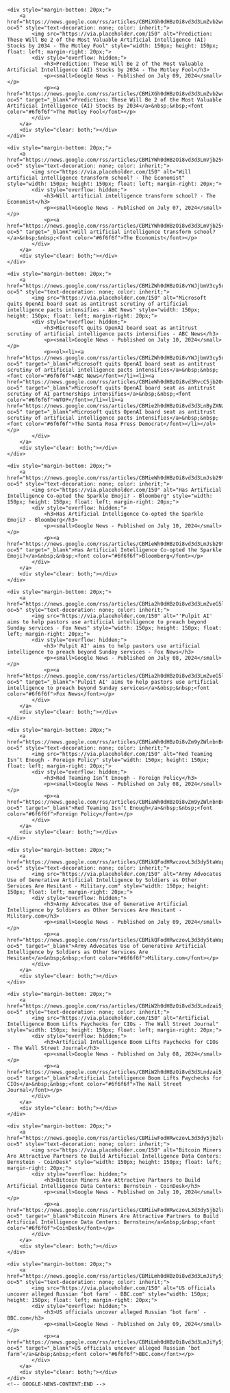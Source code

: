 <!-- GOOGLE-NEWS-CONTENT:START -->
 

    <div style="margin-bottom: 20px;">
        <a href="https://news.google.com/rss/articles/CBMiXGh0dHBzOi8vd3d3LmZvb2wuY29tL2ludmVzdGluZy8yMDI0LzA3LzA5L3ByZWRpY3Rpb24td2lsbC1iZS0yLW1vc3QtdmFsdWFibGUtYWktc3RvY2tzLTIwMzQv0gEA?oc=5" style="text-decoration: none; color: inherit;">
            <img src="https://via.placeholder.com/150" alt="Prediction: These Will Be 2 of the Most Valuable Artificial Intelligence (AI) Stocks by 2034 - The Motley Fool" style="width: 150px; height: 150px; float: left; margin-right: 20px;">
            <div style="overflow: hidden;">
                <h3>Prediction: These Will Be 2 of the Most Valuable Artificial Intelligence (AI) Stocks by 2034 - The Motley Fool</h3>
                <p><small>Google News - Published on July 09, 2024</small></p>
                <p><a href="https://news.google.com/rss/articles/CBMiXGh0dHBzOi8vd3d3LmZvb2wuY29tL2ludmVzdGluZy8yMDI0LzA3LzA5L3ByZWRpY3Rpb24td2lsbC1iZS0yLW1vc3QtdmFsdWFibGUtYWktc3RvY2tzLTIwMzQv0gEA?oc=5" target="_blank">Prediction: These Will Be 2 of the Most Valuable Artificial Intelligence (AI) Stocks by 2034</a>&nbsp;&nbsp;<font color="#6f6f6f">The Motley Fool</font></p>
            </div>
        </a>
        <div style="clear: both;"></div>
    </div>
    
    <div style="margin-bottom: 20px;">
        <a href="https://news.google.com/rss/articles/CBMiYWh0dHBzOi8vd3d3LmVjb25vbWlzdC5jb20vc3BlY2lhbC1yZXBvcnQvMjAyNC8wNy8wNy93aWxsLWFydGlmaWNpYWwtaW50ZWxsaWdlbmNlLXRyYW5zZm9ybS1zY2hvb2zSAQA?oc=5" style="text-decoration: none; color: inherit;">
            <img src="https://via.placeholder.com/150" alt="Will artificial intelligence transform school? - The Economist" style="width: 150px; height: 150px; float: left; margin-right: 20px;">
            <div style="overflow: hidden;">
                <h3>Will artificial intelligence transform school? - The Economist</h3>
                <p><small>Google News - Published on July 07, 2024</small></p>
                <p><a href="https://news.google.com/rss/articles/CBMiYWh0dHBzOi8vd3d3LmVjb25vbWlzdC5jb20vc3BlY2lhbC1yZXBvcnQvMjAyNC8wNy8wNy93aWxsLWFydGlmaWNpYWwtaW50ZWxsaWdlbmNlLXRyYW5zZm9ybS1zY2hvb2zSAQA?oc=5" target="_blank">Will artificial intelligence transform school?</a>&nbsp;&nbsp;<font color="#6f6f6f">The Economist</font></p>
            </div>
        </a>
        <div style="clear: both;"></div>
    </div>
    
    <div style="margin-bottom: 20px;">
        <a href="https://news.google.com/rss/articles/CBMiZWh0dHBzOi8vYWJjbmV3cy5nby5jb20vVVMvd2lyZVN0b3J5L21pY3Jvc29mdC1xdWl0cy1vcGVuYWktYm9hcmQtc2VhdC1hbnRpdHJ1c3Qtc2NydXRpbnktYWktMTExODAzODM40gFpaHR0cHM6Ly9hYmNuZXdzLmdvLmNvbS9hbXAvVVMvd2lyZVN0b3J5L21pY3Jvc29mdC1xdWl0cy1vcGVuYWktYm9hcmQtc2VhdC1hbnRpdHJ1c3Qtc2NydXRpbnktYWktMTExODAzODM4?oc=5" style="text-decoration: none; color: inherit;">
            <img src="https://via.placeholder.com/150" alt="Microsoft quits OpenAI board seat as antitrust scrutiny of artificial intelligence pacts intensifies - ABC News" style="width: 150px; height: 150px; float: left; margin-right: 20px;">
            <div style="overflow: hidden;">
                <h3>Microsoft quits OpenAI board seat as antitrust scrutiny of artificial intelligence pacts intensifies - ABC News</h3>
                <p><small>Google News - Published on July 10, 2024</small></p>
                <p><ol><li><a href="https://news.google.com/rss/articles/CBMiZWh0dHBzOi8vYWJjbmV3cy5nby5jb20vVVMvd2lyZVN0b3J5L21pY3Jvc29mdC1xdWl0cy1vcGVuYWktYm9hcmQtc2VhdC1hbnRpdHJ1c3Qtc2NydXRpbnktYWktMTExODAzODM40gFpaHR0cHM6Ly9hYmNuZXdzLmdvLmNvbS9hbXAvVVMvd2lyZVN0b3J5L21pY3Jvc29mdC1xdWl0cy1vcGVuYWktYm9hcmQtc2VhdC1hbnRpdHJ1c3Qtc2NydXRpbnktYWktMTExODAzODM4?oc=5" target="_blank">Microsoft quits OpenAI board seat as antitrust scrutiny of artificial intelligence pacts intensifies</a>&nbsp;&nbsp;<font color="#6f6f6f">ABC News</font></li><li><a href="https://news.google.com/rss/articles/CBMieWh0dHBzOi8vd3RvcC5jb20vbmF0aW9uYWwvMjAyNC8wNy9taWNyb3NvZnQtcXVpdHMtb3BlbmFpLWJvYXJkLXNlYXQtYXMtYW50aXRydXN0LXNjcnV0aW55LW9mLWFpLXBhcnRuZXJzaGlwcy1pbnRlbnNpZmllcy_SAQA?oc=5" target="_blank">Microsoft quits OpenAI board seat as antitrust scrutiny of AI partnerships intensifies</a>&nbsp;&nbsp;<font color="#6f6f6f">WTOP</font></li><li><a href="https://news.google.com/rss/articles/CBMie2h0dHBzOi8vd3d3LnByZXNzZGVtb2NyYXQuY29tL2FydGljbGUvdHJlbmRpbmcvbWljcm9zb2Z0LXF1aXRzLW9wZW5haS1ib2FyZC1zZWF0LWFzLWFudGl0cnVzdC1zY3J1dGlueS1vZi1hcnRpZmljaWFsLWludGVsL9IBAA?oc=5" target="_blank">Microsoft quits OpenAI board seat as antitrust scrutiny of artificial intelligence pacts intensifies</a>&nbsp;&nbsp;<font color="#6f6f6f">The Santa Rosa Press Democrat</font></li></ol></p>
            </div>
        </a>
        <div style="clear: both;"></div>
    </div>
    
    <div style="margin-bottom: 20px;">
        <a href="https://news.google.com/rss/articles/CBMieWh0dHBzOi8vd3d3LmJsb29tYmVyZy5jb20vbmV3cy9uZXdzbGV0dGVycy8yMDI0LTA3LTEwL29wZW5haS1nb29nbGUtYWRvYmUtYW5kLW1vcmUtaGF2ZS1lbWJyYWNlZC10aGUtc3BhcmtsZS1lbW9qaS1mb3ItYWnSAQA?oc=5" style="text-decoration: none; color: inherit;">
            <img src="https://via.placeholder.com/150" alt="Has Artificial Intelligence Co-opted the Sparkle Emoji? - Bloomberg" style="width: 150px; height: 150px; float: left; margin-right: 20px;">
            <div style="overflow: hidden;">
                <h3>Has Artificial Intelligence Co-opted the Sparkle Emoji? - Bloomberg</h3>
                <p><small>Google News - Published on July 10, 2024</small></p>
                <p><a href="https://news.google.com/rss/articles/CBMieWh0dHBzOi8vd3d3LmJsb29tYmVyZy5jb20vbmV3cy9uZXdzbGV0dGVycy8yMDI0LTA3LTEwL29wZW5haS1nb29nbGUtYWRvYmUtYW5kLW1vcmUtaGF2ZS1lbWJyYWNlZC10aGUtc3BhcmtsZS1lbW9qaS1mb3ItYWnSAQA?oc=5" target="_blank">Has Artificial Intelligence Co-opted the Sparkle Emoji?</a>&nbsp;&nbsp;<font color="#6f6f6f">Bloomberg</font></p>
            </div>
        </a>
        <div style="clear: both;"></div>
    </div>
    
    <div style="margin-bottom: 20px;">
        <a href="https://news.google.com/rss/articles/CBMia2h0dHBzOi8vd3d3LmZveG5ld3MuY29tL2xpZmVzdHlsZS9wdWxwaXQtYWktaGVscC1wYXN0b3JzLXVzZS1hcnRpZmljaWFsLWludGVsbGlnZW5jZS1wcmVhY2gtc3VuZGF5LXNlcnZpY2Vz0gFvaHR0cHM6Ly93d3cuZm94bmV3cy5jb20vbGlmZXN0eWxlL3B1bHBpdC1haS1oZWxwLXBhc3RvcnMtdXNlLWFydGlmaWNpYWwtaW50ZWxsaWdlbmNlLXByZWFjaC1zdW5kYXktc2VydmljZXMuYW1w?oc=5" style="text-decoration: none; color: inherit;">
            <img src="https://via.placeholder.com/150" alt="'Pulpit AI' aims to help pastors use artificial intelligence to preach beyond Sunday services - Fox News" style="width: 150px; height: 150px; float: left; margin-right: 20px;">
            <div style="overflow: hidden;">
                <h3>'Pulpit AI' aims to help pastors use artificial intelligence to preach beyond Sunday services - Fox News</h3>
                <p><small>Google News - Published on July 08, 2024</small></p>
                <p><a href="https://news.google.com/rss/articles/CBMia2h0dHBzOi8vd3d3LmZveG5ld3MuY29tL2xpZmVzdHlsZS9wdWxwaXQtYWktaGVscC1wYXN0b3JzLXVzZS1hcnRpZmljaWFsLWludGVsbGlnZW5jZS1wcmVhY2gtc3VuZGF5LXNlcnZpY2Vz0gFvaHR0cHM6Ly93d3cuZm94bmV3cy5jb20vbGlmZXN0eWxlL3B1bHBpdC1haS1oZWxwLXBhc3RvcnMtdXNlLWFydGlmaWNpYWwtaW50ZWxsaWdlbmNlLXByZWFjaC1zdW5kYXktc2VydmljZXMuYW1w?oc=5" target="_blank">'Pulpit AI' aims to help pastors use artificial intelligence to preach beyond Sunday services</a>&nbsp;&nbsp;<font color="#6f6f6f">Fox News</font></p>
            </div>
        </a>
        <div style="clear: both;"></div>
    </div>
    
    <div style="margin-bottom: 20px;">
        <a href="https://news.google.com/rss/articles/CBMiaWh0dHBzOi8vZm9yZWlnbnBvbGljeS5jb20vMjAyNC8wNy8wOC9hcnRpZmljaWFsLWludGVsbGlnZW5jZS1haS1lbGVjdGlvbi1taXNpbmZvcm1hdGlvbi10ZWNobm9sb2d5LXJpc2tzL9IBAA?oc=5" style="text-decoration: none; color: inherit;">
            <img src="https://via.placeholder.com/150" alt="Red Teaming Isn’t Enough - Foreign Policy" style="width: 150px; height: 150px; float: left; margin-right: 20px;">
            <div style="overflow: hidden;">
                <h3>Red Teaming Isn’t Enough - Foreign Policy</h3>
                <p><small>Google News - Published on July 08, 2024</small></p>
                <p><a href="https://news.google.com/rss/articles/CBMiaWh0dHBzOi8vZm9yZWlnbnBvbGljeS5jb20vMjAyNC8wNy8wOC9hcnRpZmljaWFsLWludGVsbGlnZW5jZS1haS1lbGVjdGlvbi1taXNpbmZvcm1hdGlvbi10ZWNobm9sb2d5LXJpc2tzL9IBAA?oc=5" target="_blank">Red Teaming Isn’t Enough</a>&nbsp;&nbsp;<font color="#6f6f6f">Foreign Policy</font></p>
            </div>
        </a>
        <div style="clear: both;"></div>
    </div>
    
    <div style="margin-bottom: 20px;">
        <a href="https://news.google.com/rss/articles/CBMikQFodHRwczovL3d3dy5taWxpdGFyeS5jb20vZGFpbHktbmV3cy8yMDI0LzA3LzA5L2FybXktYWR2b2NhdGVzLXVzZS1vZi1nZW5lcmF0aXZlLWFydGlmaWNpYWwtaW50ZWxsaWdlbmNlLXNvbGRpZXJzLW90aGVyLXNlcnZpY2VzLWFyZS1oZXNpdGFudC5odG1s0gGVAWh0dHBzOi8vd3d3Lm1pbGl0YXJ5LmNvbS9kYWlseS1uZXdzLzIwMjQvMDcvMDkvYXJteS1hZHZvY2F0ZXMtdXNlLW9mLWdlbmVyYXRpdmUtYXJ0aWZpY2lhbC1pbnRlbGxpZ2VuY2Utc29sZGllcnMtb3RoZXItc2VydmljZXMtYXJlLWhlc2l0YW50Lmh0bWw_YW1w?oc=5" style="text-decoration: none; color: inherit;">
            <img src="https://via.placeholder.com/150" alt="Army Advocates Use of Generative Artificial Intelligence by Soldiers as Other Services Are Hesitant - Military.com" style="width: 150px; height: 150px; float: left; margin-right: 20px;">
            <div style="overflow: hidden;">
                <h3>Army Advocates Use of Generative Artificial Intelligence by Soldiers as Other Services Are Hesitant - Military.com</h3>
                <p><small>Google News - Published on July 09, 2024</small></p>
                <p><a href="https://news.google.com/rss/articles/CBMikQFodHRwczovL3d3dy5taWxpdGFyeS5jb20vZGFpbHktbmV3cy8yMDI0LzA3LzA5L2FybXktYWR2b2NhdGVzLXVzZS1vZi1nZW5lcmF0aXZlLWFydGlmaWNpYWwtaW50ZWxsaWdlbmNlLXNvbGRpZXJzLW90aGVyLXNlcnZpY2VzLWFyZS1oZXNpdGFudC5odG1s0gGVAWh0dHBzOi8vd3d3Lm1pbGl0YXJ5LmNvbS9kYWlseS1uZXdzLzIwMjQvMDcvMDkvYXJteS1hZHZvY2F0ZXMtdXNlLW9mLWdlbmVyYXRpdmUtYXJ0aWZpY2lhbC1pbnRlbGxpZ2VuY2Utc29sZGllcnMtb3RoZXItc2VydmljZXMtYXJlLWhlc2l0YW50Lmh0bWw_YW1w?oc=5" target="_blank">Army Advocates Use of Generative Artificial Intelligence by Soldiers as Other Services Are Hesitant</a>&nbsp;&nbsp;<font color="#6f6f6f">Military.com</font></p>
            </div>
        </a>
        <div style="clear: both;"></div>
    </div>
    
    <div style="margin-bottom: 20px;">
        <a href="https://news.google.com/rss/articles/CBMiW2h0dHBzOi8vd3d3Lndzai5jb20vYXJ0aWNsZXMvYXJ0aWZpY2lhbC1pbnRlbGxpZ2VuY2UtYm9vbS1saWZ0cy1wYXljaGVja3MtZm9yLWNpb3MtZTE1MjdlYWLSAQA?oc=5" style="text-decoration: none; color: inherit;">
            <img src="https://via.placeholder.com/150" alt="Artificial Intelligence Boom Lifts Paychecks for CIOs - The Wall Street Journal" style="width: 150px; height: 150px; float: left; margin-right: 20px;">
            <div style="overflow: hidden;">
                <h3>Artificial Intelligence Boom Lifts Paychecks for CIOs - The Wall Street Journal</h3>
                <p><small>Google News - Published on July 08, 2024</small></p>
                <p><a href="https://news.google.com/rss/articles/CBMiW2h0dHBzOi8vd3d3Lndzai5jb20vYXJ0aWNsZXMvYXJ0aWZpY2lhbC1pbnRlbGxpZ2VuY2UtYm9vbS1saWZ0cy1wYXljaGVja3MtZm9yLWNpb3MtZTE1MjdlYWLSAQA?oc=5" target="_blank">Artificial Intelligence Boom Lifts Paychecks for CIOs</a>&nbsp;&nbsp;<font color="#6f6f6f">The Wall Street Journal</font></p>
            </div>
        </a>
        <div style="clear: both;"></div>
    </div>
    
    <div style="margin-bottom: 20px;">
        <a href="https://news.google.com/rss/articles/CBMiiwFodHRwczovL3d3dy5jb2luZGVzay5jb20vbWFya2V0cy8yMDI0LzA3LzEwL2JpdGNvaW4tbWluZXJzLWFyZS1hdHRyYWN0aXZlLXBhcnRuZXJzLXRvLWJ1aWxkLWFydGlmaWNpYWwtaW50ZWxsaWdlbmNlLWRhdGEtY2VudGVycy1iZXJuc3RlaW4v0gGPAWh0dHBzOi8vd3d3LmNvaW5kZXNrLmNvbS9tYXJrZXRzLzIwMjQvMDcvMTAvYml0Y29pbi1taW5lcnMtYXJlLWF0dHJhY3RpdmUtcGFydG5lcnMtdG8tYnVpbGQtYXJ0aWZpY2lhbC1pbnRlbGxpZ2VuY2UtZGF0YS1jZW50ZXJzLWJlcm5zdGVpbi9hbXAv?oc=5" style="text-decoration: none; color: inherit;">
            <img src="https://via.placeholder.com/150" alt="Bitcoin Miners Are Attractive Partners to Build Artificial Intelligence Data Centers: Bernstein - CoinDesk" style="width: 150px; height: 150px; float: left; margin-right: 20px;">
            <div style="overflow: hidden;">
                <h3>Bitcoin Miners Are Attractive Partners to Build Artificial Intelligence Data Centers: Bernstein - CoinDesk</h3>
                <p><small>Google News - Published on July 10, 2024</small></p>
                <p><a href="https://news.google.com/rss/articles/CBMiiwFodHRwczovL3d3dy5jb2luZGVzay5jb20vbWFya2V0cy8yMDI0LzA3LzEwL2JpdGNvaW4tbWluZXJzLWFyZS1hdHRyYWN0aXZlLXBhcnRuZXJzLXRvLWJ1aWxkLWFydGlmaWNpYWwtaW50ZWxsaWdlbmNlLWRhdGEtY2VudGVycy1iZXJuc3RlaW4v0gGPAWh0dHBzOi8vd3d3LmNvaW5kZXNrLmNvbS9tYXJrZXRzLzIwMjQvMDcvMTAvYml0Y29pbi1taW5lcnMtYXJlLWF0dHJhY3RpdmUtcGFydG5lcnMtdG8tYnVpbGQtYXJ0aWZpY2lhbC1pbnRlbGxpZ2VuY2UtZGF0YS1jZW50ZXJzLWJlcm5zdGVpbi9hbXAv?oc=5" target="_blank">Bitcoin Miners Are Attractive Partners to Build Artificial Intelligence Data Centers: Bernstein</a>&nbsp;&nbsp;<font color="#6f6f6f">CoinDesk</font></p>
            </div>
        </a>
        <div style="clear: both;"></div>
    </div>
    
    <div style="margin-bottom: 20px;">
        <a href="https://news.google.com/rss/articles/CBMiLmh0dHBzOi8vd3d3LmJiYy5jb20vbmV3cy9hcnRpY2xlcy9jNG5nMjRweGtlbG_SATJodHRwczovL3d3dy5iYmMuY29tL25ld3MvYXJ0aWNsZXMvYzRuZzI0cHhrZWxvLmFtcA?oc=5" style="text-decoration: none; color: inherit;">
            <img src="https://via.placeholder.com/150" alt="US officials uncover alleged Russian ‘bot farm’ - BBC.com" style="width: 150px; height: 150px; float: left; margin-right: 20px;">
            <div style="overflow: hidden;">
                <h3>US officials uncover alleged Russian ‘bot farm’ - BBC.com</h3>
                <p><small>Google News - Published on July 09, 2024</small></p>
                <p><a href="https://news.google.com/rss/articles/CBMiLmh0dHBzOi8vd3d3LmJiYy5jb20vbmV3cy9hcnRpY2xlcy9jNG5nMjRweGtlbG_SATJodHRwczovL3d3dy5iYmMuY29tL25ld3MvYXJ0aWNsZXMvYzRuZzI0cHhrZWxvLmFtcA?oc=5" target="_blank">US officials uncover alleged Russian ‘bot farm’</a>&nbsp;&nbsp;<font color="#6f6f6f">BBC.com</font></p>
            </div>
        </a>
        <div style="clear: both;"></div>
    </div>
    <!-- GOOGLE-NEWS-CONTENT:END -->

<!-- MEDIUM-CONTENT:START -->
 
<!-- MEDIUM-CONTENT:END -->
